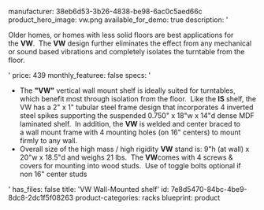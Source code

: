 manufacturer: 38eb6d53-3b26-4838-be98-6ac0c5aed66c
product_hero_image: vw.png
available_for_demo: true
description: '<p>Older homes, or homes with less solid floors&nbsp;are best applications for the&nbsp;<strong>VW</strong>. &nbsp;The&nbsp;<strong>VW</strong>&nbsp;design further eliminates the&nbsp;effect from any mechanical or sound based vibrations&nbsp;and completely isolates the turntable from the floor.</p>'
price: 439
monthly_featuree: false
specs: '<ul><li>The&nbsp;<strong>"VW"</strong>&nbsp;vertical wall mount shelf is ideally suited for turntables, which benefit most through isolation from the floor. &nbsp;Like the&nbsp;<strong>IS</strong>&nbsp;shelf, the VW has&nbsp;a 2" x 1" tubular steel frame design that incorporates 4 inverted steel spikes supporting the&nbsp;suspended&nbsp;0.750"&nbsp;x 18"w x 14"d dense MDF laminated shelf. &nbsp;In addition, the&nbsp;<strong>VW</strong>&nbsp;is welded and center braced&nbsp;to a&nbsp;wall mount frame with 4 mounting holes (on 16" centers) to mount firmly to any wall.<br></li><li>Overall size of the high mass / high rigidity&nbsp;<strong>VW</strong>&nbsp;stand is: 9"h (at wall) x 20"w x 18.5"d and weighs 21 lbs.&nbsp; The&nbsp;<strong>VW</strong>comes with 4 screws &amp; covers for mounting into wood studs. &nbsp;Use of toggle bolts&nbsp;optional if non&nbsp;16" center studs<br></li></ul>'
has_files: false
title: 'VW Wall-Mounted shelf'
id: 7e8d5470-84bc-4be9-8dc8-2dc1f5f08263
product-categories: racks
blueprint: product
